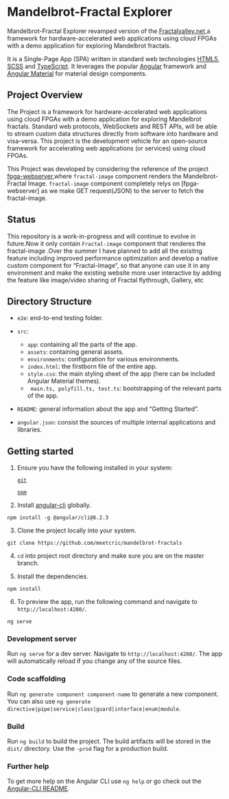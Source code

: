 # Mandelbrot-Fractal Explorer
Mandelbrot-Fractal Explorer revamped version of the [Fractalvalley.net](http://fractalvalley.net/),a framework for hardware-accelerated web applications using cloud FPGAs with a demo application for exploring Mandelbrot fractals.

It is a Single-Page App (SPA) written in standard web technologies [HTML5](http://whatwg.org/html), [SCSS](http://sass-lang.com) and [TypeScript](http://www.typescriptlang.org). It leverages the popular [Angular](https://angular.io/) framework and [Angular Material](https://material.angular.io/) for material design components.

## Project Overview
The Project is a framework for hardware-accelerated web applications using cloud FPGAs with a demo application for exploring Mandelbrot fractals. Standard web protocols, WebSockets and REST APIs, will be able to stream custom data structures directly from software into hardware and visa-versa. This project is the development vehicle for an open-source framework for accelerating web applications (or services) using cloud FPGAs.

This Project was developed by considering the reference of the project [fpga-webserver](https://github.com/alessandrocomodi/fpga-webserver),where `fractal-image` component renders the Mandelbrot-Fractal Image.
`fractal-image` component completely relys on [fpga-webserver] as we make GET request(JSON) to the server to fetch the fractal-image.

## Status
This repository is a work-in-progress and will continue to evolve in future.Now it only contain `Fractal-image` component that renderes the fractal-image .Over the summer I have planned to add all the exisitng feature including improved performance optimization and develop a native custom component for “Fractal-Image”, so that anyone can use it in any environment and make the existing website more user interactive by adding the feature like image/video sharing of Fractal flythrough, Gallery, etc

## Directory Structure
- `e2e`: end-to-end testing folder.
- `src`: 
    - `app`: containing all the parts of the app.
    - `assets`: containing general assets.
    - `environments`: configuration for various environments.
    - `index.html`: the firstborn file of the entire app.
    - `style.css`: the main styling sheet of the app (here can be included Angular Material themes). 
    - ` main.ts, polyfill.ts, test.ts`: bootstrapping of the relevant parts of the app.
    
- `README`: general information about the app and “Getting Started”.
- `angular.json`:  consist the sources of multiple internal applications and libraries.


## Getting started

1. Ensure you have the following installed in your system:

    [`git`](https://git-scm.com/downloads)

    [`npm`](https://nodejs.org/en/download/)

2. Install [angular-cli](https://github.com/angular/angular-cli) globally.
```
npm install -g @angular/cli@6.2.3
```

3. Clone the project locally into your system.
```
git clone https://github.com/meetcric/mandelbrot-fractals
```

4. `cd` into project root directory and make sure you are on the master branch.

5. Install the dependencies.
```
npm install
```

6. To preview the app, run the following command and navigate to `http://localhost:4200/`.
```
ng serve
```
### Development server

Run `ng serve` for a dev server. Navigate to `http://localhost:4200/`. The app will automatically reload if you change any of the source files.

### Code scaffolding

Run `ng generate component component-name` to generate a new component. You can also use
`ng generate directive|pipe|service|class|guard|interface|enum|module`.

### Build

Run `ng build` to build the project. The build artifacts will be stored in the `dist/` directory. Use the `-prod` flag for a production build.

### Further help

To get more help on the Angular CLI use `ng help` or go check out the
[Angular-CLI README](https://github.com/angular/angular-cli).
